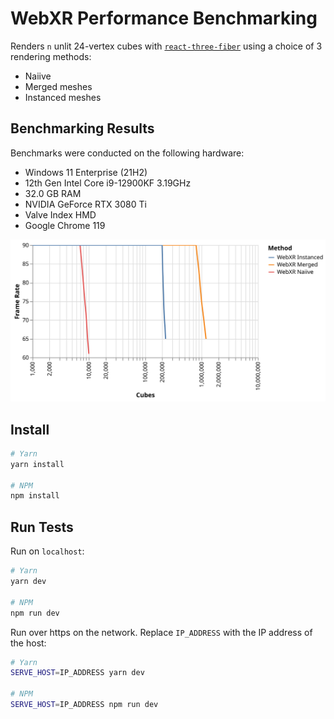 # WebXR Performance Benchmarking

Renders `n` unlit 24-vertex cubes with [`react-three-fiber`](https://docs.pmnd.rs/react-three-fiber) using a choice of 3 rendering methods:

- Naiive
- Merged meshes
- Instanced meshes

## Benchmarking Results

Benchmarks were conducted on the following hardware:

- Windows 11 Enterprise (21H2)
- 12th Gen Intel Core i9-12900KF 3.19GHz
- 32.0 GB RAM
- NVIDIA GeForce RTX 3080 Ti
- Valve Index HMD
- Google Chrome 119

![WebXR Benchmarks](./webxr-benchmarks.svg)

## Install

```bash
# Yarn
yarn install

# NPM
npm install
```

## Run Tests

Run on `localhost`:

```bash
# Yarn
yarn dev

# NPM
npm run dev
```

Run over https on the network. Replace `IP_ADDRESS` with the IP address of the host:

```bash
# Yarn
SERVE_HOST=IP_ADDRESS yarn dev

# NPM
SERVE_HOST=IP_ADDRESS npm run dev
```
